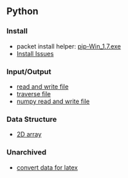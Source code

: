 Python
---




### Install
- packet install helper: [pip-Win_1.7.exe](https://sites.google.com/site/pydatalog/python/pip-for-windows)
- [Install Issues](./file/install.md)

### Input/Output
- [read and write file](./file/readAndWrite.py)
- [traverse file](./file/traverse.md)
- [numpy read and write file](./file/numpyReadAndWrite.md)

### Data Structure
- [2D array](./file/array.md)

### Unarchived

- [convert data for latex](https://github.com/hxwang/Tool-Functions/blob/master/PythonToolFunc/Data-for-Latex.py)
